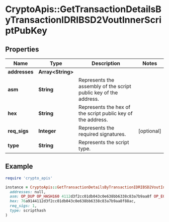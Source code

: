 # CryptoApis::GetTransactionDetailsByTransactionIDRIBSD2VoutInnerScriptPubKey

## Properties

| Name | Type | Description | Notes |
| ---- | ---- | ----------- | ----- |
| **addresses** | **Array&lt;String&gt;** |  |  |
| **asm** | **String** | Represents the assembly of the script public key of the address. |  |
| **hex** | **String** | Represents the hex of the script public key of the address. |  |
| **req_sigs** | **Integer** | Represents the required signatures. | [optional] |
| **type** | **String** | Represents the script type. |  |

## Example

```ruby
require 'crypto_apis'

instance = CryptoApis::GetTransactionDetailsByTransactionIDRIBSD2VoutInnerScriptPubKey.new(
  addresses: null,
  asm: OP_DUP OP_HASH160 4112d3f2cc01db043c0e638bb6338c83a7b9aa8f OP_EQUALVERIFY OP_CHECKSIG,
  hex: 76a9144112d3f2cc01db043c0e638bb6338c83a7b9aa8f88ac,
  req_sigs: 1,
  type: scripthash
)
```

